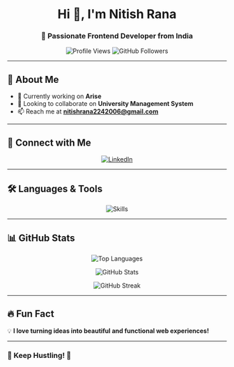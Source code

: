 <h1 align="center">Hi 👋, I'm Nitish Rana</h1>
<h3 align="center">🚀 Passionate Frontend Developer from India</h3>

<p align="center">
  <img src="https://komarev.com/ghpvc/?username=nitish-creat&label=Profile%20Views&color=0e75b6&style=flat" alt="Profile Views" />
  <img src="https://img.shields.io/github/followers/nitish-creat?label=Followers&style=social" alt="GitHub Followers" />
</p>

---

## 🌟 About Me  
- 🔭 Currently working on **Arise**  
- 👯 Looking to collaborate on **University Management System**  
- 📫 Reach me at **nitishrana2242006@gmail.com**  

---

## 🔗 Connect with Me  
<p align="center">
  <a href="https://linkedin.com/in/nitish-rajput" target="_blank">
    <img src="https://img.shields.io/badge/LinkedIn-%230077B5.svg?style=for-the-badge&logo=linkedin&logoColor=white" alt="LinkedIn" />
  </a>
</p>

---

## 🛠️ Languages & Tools  
<p align="center">
  <img src="https://skillicons.dev/icons?i=html,css,js,python,c" alt="Skills" />
</p>

---

## 📊 GitHub Stats  
<p align="center">
  <img src="https://github-readme-stats.vercel.app/api/top-langs?username=nitish-creat&show_icons=true&locale=en&layout=compact&theme=radical" alt="Top Languages" />
</p>

<p align="center">
  <img src="https://github-readme-stats.vercel.app/api?username=nitish-creat&show_icons=true&locale=en&theme=radical" alt="GitHub Stats" />
</p>

<p align="center">
  <img src="https://github-readme-streak-stats.herokuapp.com/?user=nitish-creat&theme=radical" alt="GitHub Streak" />
</p>

---

## 🔥 Fun Fact  
💡 **I love turning ideas into beautiful and functional web experiences!**  

---

### 🚀 Keep Hustling! 🚀  
